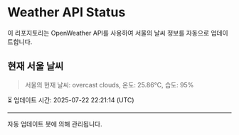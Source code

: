 
# Weather API Status

이 리포지토리는 OpenWeather API를 사용하여 서울의 날씨 정보를 자동으로 업데이트합니다.

## 현재 서울 날씨
> 서울의 현재 날씨: overcast clouds, 온도: 25.86°C, 습도: 95%

⏳ 업데이트 시간: 2025-07-22 22:21:14 (UTC)

---
자동 업데이트 봇에 의해 관리됩니다.
